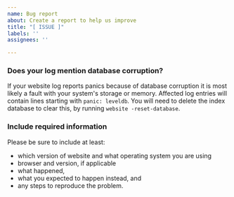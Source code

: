 ```yaml
---
name: Bug report
about: Create a report to help us improve
title: "[ ISSUE ]"
labels: ''
assignees: ''

---
```


### Does your log mention database corruption?

If your website log reports panics because of database corruption it is
most likely a fault with your system's storage or memory. Affected log
entries will contain lines starting with `panic: leveldb`. You will need to
delete the index database to clear this, by running `website
-reset-database`.

### Include required information

Please be sure to include at least:

 - which version of website and what operating system you are using
 - browser and version, if applicable
 - what happened,
 - what you expected to happen instead, and
 - any steps to reproduce the problem.
